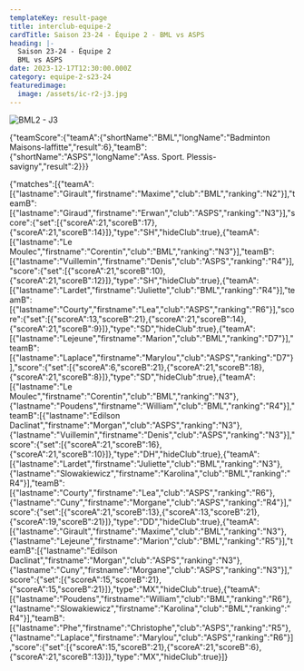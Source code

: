 ```yaml
---
templateKey: result-page
title: interclub-equipe-2
cardTitle: Saison 23-24 - Équipe 2 - BML vs ASPS
heading: |-
  Saison 23-24 - Équipe 2
  BML vs ASPS
date: 2023-12-17T12:30:00.000Z
category: equipe-2-s23-24
featuredimage:
  image: /assets/ic-r2-j3.jpg
---
```

![](/assets/ic-r2-j3.jpg "BML2 - J3")

<teamscoreboard>{"teamScore":{"teamA":{"shortName":"BML","longName":"Badminton Maisons-laffitte","result":6},"teamB":{"shortName":"ASPS","longName":"Ass. Sport. Plessis-savigny","result":2}}}</teamscoreboard>

<scoreboard>{"matches":[{"teamA":[{"lastname":"Girault","firstname":"Maxime","club":"BML","ranking":"N2"}],"teamB":[{"lastname":"Giraud","firstname":"Erwan","club":"ASPS","ranking":"N3"}],"score":{"set":[{"scoreA":21,"scoreB":17},{"scoreA":21,"scoreB":14}]},"type":"SH","hideClub":true},{"teamA":[{"lastname":"Le Moulec","firstname":"Corentin","club":"BML","ranking":"N3"}],"teamB":[{"lastname":"Vuillemin","firstname":"Denis","club":"ASPS","ranking":"R4"}],"score":{"set":[{"scoreA":21,"scoreB":10},{"scoreA":21,"scoreB":12}]},"type":"SH","hideClub":true},{"teamA":[{"lastname":"Lardet","firstname":"Juliette","club":"BML","ranking":"R4"}],"teamB":[{"lastname":"Courty","firstname":"Lea","club":"ASPS","ranking":"R6"}],"score":{"set":[{"scoreA":13,"scoreB":21},{"scoreA":21,"scoreB":14},{"scoreA":21,"scoreB":9}]},"type":"SD","hideClub":true},{"teamA":[{"lastname":"Lejeune","firstname":"Marion","club":"BML","ranking":"D7"}],"teamB":[{"lastname":"Laplace","firstname":"Marylou","club":"ASPS","ranking":"D7"}],"score":{"set":[{"scoreA":6,"scoreB":21},{"scoreA":21,"scoreB":18},{"scoreA":21,"scoreB":8}]},"type":"SD","hideClub":true},{"teamA":[{"lastname":"Le Moulec","firstname":"Corentin","club":"BML","ranking":"N3"},{"lastname":"Poudens","firstname":"William","club":"BML","ranking":"R4"}],"teamB":[{"lastname":"Edilson Daclinat","firstname":"Morgan","club":"ASPS","ranking":"N3"},{"lastname":"Vuillemin","firstname":"Denis","club":"ASPS","ranking":"N3"}],"score":{"set":[{"scoreA":21,"scoreB":16},{"scoreA":21,"scoreB":10}]},"type":"DH","hideClub":true},{"teamA":[{"lastname":"Lardet","firstname":"Juliette","club":"BML","ranking":"N3"},{"lastname":"Slowakiewicz","firstname":"Karolina","club":"BML","ranking":"R4"}],"teamB":[{"lastname":"Courty","firstname":"Lea","club":"ASPS","ranking":"R6"},{"lastname":"Cuny","firstname":"Morgane","club":"ASPS","ranking":"R4"}],"score":{"set":[{"scoreA":21,"scoreB":13},{"scoreA":13,"scoreB":21},{"scoreA":19,"scoreB":21}]},"type":"DD","hideClub":true},{"teamA":[{"lastname":"Girault","firstname":"Maxime","club":"BML","ranking":"N3"},{"lastname":"Lejeune","firstname":"Marion","club":"BML","ranking":"R5"}],"teamB":[{"lastname":"Edilson Daclinat","firstname":"Morgan","club":"ASPS","ranking":"N3"},{"lastname":"Cuny","firstname":"Morgane","club":"ASPS","ranking":"N3"}],"score":{"set":[{"scoreA":15,"scoreB":21},{"scoreA":15,"scoreB":21}]},"type":"MX","hideClub":true},{"teamA":[{"lastname":"Poudens","firstname":"William","club":"BML","ranking":"R6"},{"lastname":"Slowakiewicz","firstname":"Karolina","club":"BML","ranking":"R4"}],"teamB":[{"lastname":"Phe","firstname":"Christophe","club":"ASPS","ranking":"R5"},{"lastname":"Laplace","firstname":"Marylou","club":"ASPS","ranking":"R6"}],"score":{"set":[{"scoreA":15,"scoreB":21},{"scoreA":21,"scoreB":6},{"scoreA":21,"scoreB":13}]},"type":"MX","hideClub":true}]}</scoreboard>